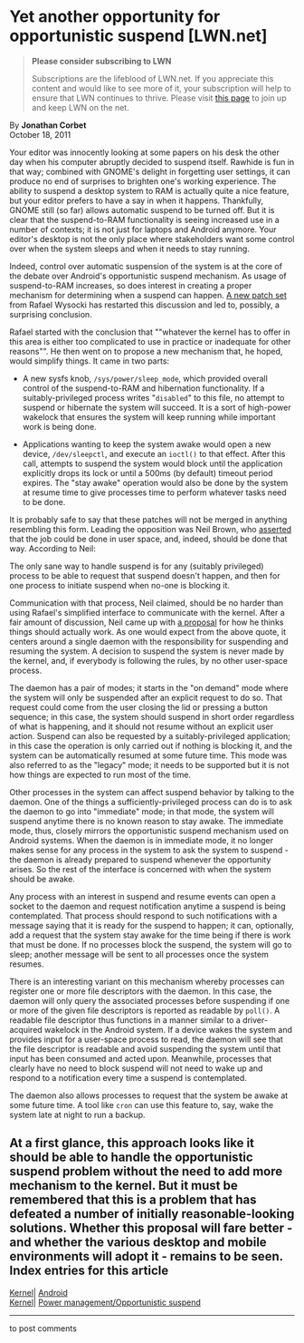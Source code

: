 # Yet another opportunity for opportunistic suspend [LWN.net]

> **Please consider subscribing to LWN**
> 
> Subscriptions are the lifeblood of LWN.net. If you appreciate this content and would like to see more of it, your subscription will help to ensure that LWN continues to thrive. Please visit [this page](/Promo/nst-nag1/subscribe) to join up and keep LWN on the net. 

By **Jonathan Corbet**  
October 18, 2011 

Your editor was innocently looking at some papers on his desk the other day when his computer abruptly decided to suspend itself. Rawhide is fun in that way; combined with GNOME's delight in forgetting user settings, it can produce no end of surprises to brighten one's working experience. The ability to suspend a desktop system to RAM is actually quite a nice feature, but your editor prefers to have a say in when it happens. Thankfully, GNOME still (so far) allows automatic suspend to be turned off. But it is clear that the suspend-to-RAM functionality is seeing increased use in a number of contexts; it is not just for laptops and Android anymore. Your editor's desktop is not the only place where stakeholders want some control over when the system sleeps and when it needs to stay running. 

Indeed, control over automatic suspension of the system is at the core of the debate over Android's opportunistic suspend mechanism. As usage of suspend-to-RAM increases, so does interest in creating a proper mechanism for determining when a suspend can happen. [A new patch set](/Articles/463336/) from Rafael Wysocki has restarted this discussion and led to, possibly, a surprising conclusion. 

Rafael started with the conclusion that ""whatever the kernel has to offer in this area is either too complicated to use in practice or inadequate for other reasons"". He then went on to propose a new mechanism that, he hoped, would simplify things. It came in two parts: 

  * A new sysfs knob, `/sys/power/sleep_mode`, which provided overall control of the suspend-to-RAM and hibernation functionality. If a suitably-privileged process writes "`disabled`" to this file, no attempt to suspend or hibernate the system will succeed. It is a sort of high-power wakelock that ensures the system will keep running while important work is being done. 

  * Applications wanting to keep the system awake would open a new device, `/dev/sleepctl`, and execute an `ioctl()` to that effect. After this call, attempts to suspend the system would block until the application explicitly drops its lock or until a 500ms (by default) timeout period expires. The "stay awake" operation would also be done by the system at resume time to give processes time to perform whatever tasks need to be done. 




It is probably safe to say that these patches will not be merged in anything resembling this form. Leading the opposition was Neil Brown, who [asserted](/Articles/463530/) that the job could be done in user space, and, indeed, should be done that way. According to Neil: 

The only sane way to handle suspend is for any (suitably privileged) process to be able to request that suspend doesn't happen, and then for one process to initiate suspend when no-one is blocking it. 

Communication with that process, Neil claimed, should be no harder than using Rafael's simplified interface to communicate with the kernel. After a fair amount of discussion, Neil came up with [a proposal](/Articles/463510/) for how he thinks things should actually work. As one would expect from the above quote, it centers around a single daemon with the responsibility for suspending and resuming the system. A decision to suspend the system is never made by the kernel, and, if everybody is following the rules, by no other user-space process. 

The daemon has a pair of modes; it starts in the "on demand" mode where the system will only be suspended after an explicit request to do so. That request could come from the user closing the lid or pressing a button sequence; in this case, the system should suspend in short order regardless of what is happening, and it should not resume without an explicit user action. Suspend can also be requested by a suitably-privileged application; in this case the operation is only carried out if nothing is blocking it, and the system can be automatically resumed at some future time. This mode was also referred to as the "legacy" mode; it needs to be supported but it is not how things are expected to run most of the time. 

Other processes in the system can affect suspend behavior by talking to the daemon. One of the things a sufficiently-privileged process can do is to ask the daemon to go into "immediate" mode; in that mode, the system will suspend anytime there is no known reason to stay awake. The immediate mode, thus, closely mirrors the opportunistic suspend mechanism used on Android systems. When the daemon is in immediate mode, it no longer makes sense for any process in the system to ask the system to suspend - the daemon is already prepared to suspend whenever the opportunity arises. So the rest of the interface is concerned with when the system should be awake. 

Any process with an interest in suspend and resume events can open a socket to the daemon and request notification anytime a suspend is being contemplated. That process should respond to such notifications with a message saying that it is ready for the suspend to happen; it can, optionally, add a request that the system stay awake for the time being if there is work that must be done. If no processes block the suspend, the system will go to sleep; another message will be sent to all processes once the system resumes. 

There is an interesting variant on this mechanism whereby processes can register one or more file descriptors with the daemon. In this case, the daemon will only query the associated processes before suspending if one or more of the given file descriptors is reported as readable by `poll()`. A readable file descriptor thus functions in a manner similar to a driver-acquired wakelock in the Android system. If a device wakes the system and provides input for a user-space process to read, the daemon will see that the file descriptor is readable and avoid suspending the system until that input has been consumed and acted upon. Meanwhile, processes that clearly have no need to block suspend will not need to wake up and respond to a notification every time a suspend is contemplated. 

The daemon also allows processes to request that the system be awake at some future time. A tool like `cron` can use this feature to, say, wake the system late at night to run a backup. 

At a first glance, this approach looks like it should be able to handle the opportunistic suspend problem without the need to add more mechanism to the kernel. But it must be remembered that this is a problem that has defeated a number of initially reasonable-looking solutions. Whether this proposal will fare better - and whether the various desktop and mobile environments will adopt it - remains to be seen.  
Index entries for this article  
---  
[Kernel](/Kernel/Index)| [Android](/Kernel/Index#Android)  
[Kernel](/Kernel/Index)| [Power management/Opportunistic suspend](/Kernel/Index#Power_management-Opportunistic_suspend)  
  


* * *

to post comments 
